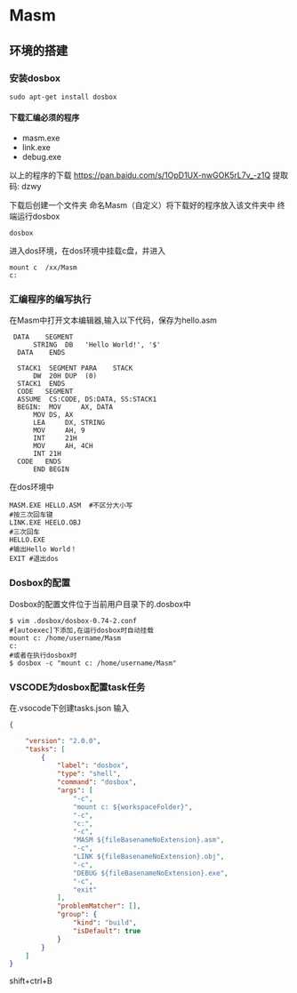 # Masm

## 环境的搭建

### 安装dosbox

```shell
sudo apt-get install dosbox
```

#### 下载汇编必须的程序

* masm.exe
* link.exe
* debug.exe

以上的程序的下载
<https://pan.baidu.com/s/1OpD1UX-nwGOK5rL7v_-z1Q> 提取码: dzwy

下载后创建一个文件夹 命名Masm（自定义）将下载好的程序放入该文件夹中
终端运行dosbox

 ```termianl
 dosbox
 ```

进入dos环境，在dos环境中挂载c盘，并进入

```shell
mount c  /xx/Masm
c:

```

### 汇编程序的编写执行

在Masm中打开文本编辑器,输入以下代码，保存为hello.asm

```shell
 DATA    SEGMENT
      STRING  DB   'Hello World!', '$'
  DATA    ENDS

  STACK1  SEGMENT PARA    STACK
      DW  20H DUP  (0)
  STACK1  ENDS
  CODE   SEGMENT
  ASSUME  CS:CODE, DS:DATA, SS:STACK1
  BEGIN:  MOV     AX, DATA
      MOV DS, AX
      LEA     DX, STRING
      MOV     AH, 9
      INT     21H
      MOV     AH, 4CH
      INT 21H
  CODE   ENDS
      END BEGIN
```

在dos环境中

```terminal
MASM.EXE HELLO.ASM  #不区分大小写
#按三次回车键
LINK.EXE HEELO.OBJ
#三次回车
HELLO.EXE
#输出Hello World！  
EXIT #退出dos
```

### Dosbox的配置

Dosbox的配置文件位于当前用户目录下的.dosbox中

```shell
$ vim .dosbox/dosbox-0.74-2.conf
#[autoexec]下添加,在运行dosbox时自动挂载
mount c: /home/username/Masm
c:
#或者在执行dosbox时
$ dosbox -c "mount c: /home/username/Masm"
```

### VSCODE为dosbox配置task任务

在.vsocode下创建tasks.json
输入

```json
{

    "version": "2.0.0",
    "tasks": [
        {
            "label": "dosbox",
            "type": "shell",
            "command": "dosbox",
            "args": [
                "-c",
                "mount c: ${workspaceFolder}",
                "-c",
                "c:",
                "-c",
                "MASM ${fileBasenameNoExtension}.asm",
                "-c",
                "LINK ${fileBasenameNoExtension}.obj",
                "-c",
                "DEBUG ${fileBasenameNoExtension}.exe",
                "-c",
                "exit"
            ],
            "problemMatcher": [],
            "group": {
                "kind": "build",
                "isDefault": true
            }
        }
    ]
}
```

shift+ctrl+B
